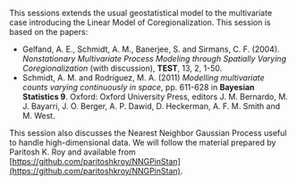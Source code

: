 This sessions extends the usual geostatistical model to the multivariate case introducing the Linear Model of Coregionalization. This session is based on the papers:

- Gelfand, A. E., Schmidt, A. M., Banerjee, S. and Sirmans, C. F. (2004). _Nonstationary Multivariate Process Modeling through Spatially Varying Coregionalization_ (with discussion),  **TEST**, 13, 2, 1-50.
- Schmidt, A. M. and Rodríguez, M. A. (2011) _Modelling multivariate counts varying continuously in space_,  pp. 611-628 in **Bayesian Statistics 9**. Oxford: Oxford University Press, editors J. M. Bernardo, M. J. Bayarri, J. O. Berger, A. P. Dawid, D. Heckerman, A. F. M. Smith and M. West.

This session also discusses the Nearest Neighbor Gaussian Process useful to handle high-dimensional data. We will follow the material prepared by Paritosh K. Roy and available from [https://github.com/paritoshkroy/NNGPinStan](https://github.com/paritoshkroy/NNGPinStan).
